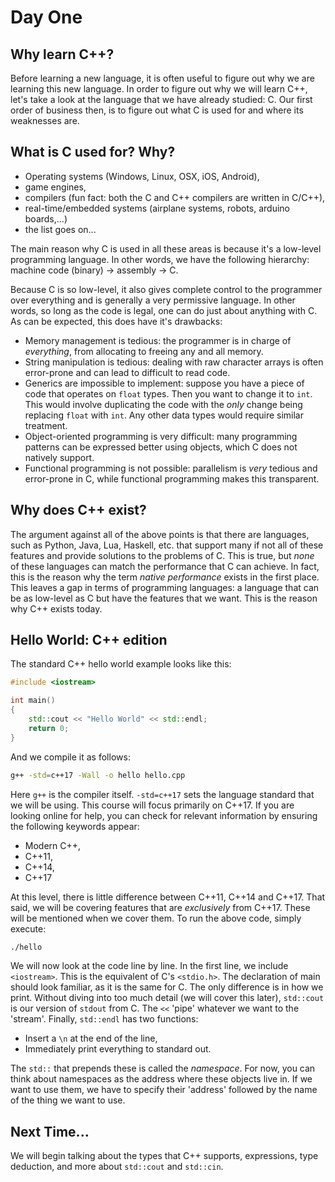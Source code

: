 # Day One

## Why learn C++?
Before learning a new language, it is often useful to figure out why we are
learning this new language. In order to figure out why we will learn C++, let's
take a look at the language that we have already studied: C. Our first order of
business then, is to figure out what C is used for and where its weaknesses are.

## What is C used for? Why?

* Operating systems (Windows, Linux, OSX, iOS, Android),
* game engines,
* compilers (fun fact: both the C and C++ compilers are written in C/C++),
* real-time/embedded systems (airplane systems, robots, arduino boards,...)
* the list goes on...

The main reason why C is used in all these areas is because it's a low-level
programming language. In other words, we have the following hierarchy: machine
code (binary) -> assembly -> C.

Because C is so low-level, it also gives complete control to the programmer over
everything and is generally a very permissive language. In other words, so long
as the code is legal, one can do just about anything with C. As can be expected,
this does have it's drawbacks:

* Memory management is tedious: the programmer is in charge of *everything*,
  from allocating to freeing any and all memory.
* String manipulation is tedious: dealing with raw character arrays is often
  error-prone and can lead to difficult to read code.
* Generics are impossible to implement: suppose you have a piece of code that
  operates on `float` types. Then you want to change it to `int`. This would
  involve duplicating the code with the *only* change being replacing `float`
  with `int`. Any other data types would require similar treatment.
* Object-oriented programming is very difficult: many programming patterns can
  be expressed better using objects, which C does not natively support.
* Functional programming is not possible: parallelism is *very* tedious and
  error-prone in C, while functional programming makes this transparent.

## Why does C++ exist?
The argument against all of the above points is that there are languages, such
as Python, Java, Lua, Haskell, etc. that support many if not all of these
features and provide solutions to the problems of C. This is true, but *none*
of these languages can match the performance that C can achieve. In fact, this
is the reason why the term *native performance* exists in the first place. This
leaves a gap in terms of programming languages: a language that can be as
low-level as C but have the features that we want. This is the reason why C++
exists today.

## Hello World: C++ edition
The standard C++ hello world example looks like this:

```c++
#include <iostream>

int main()
{
    std::cout << "Hello World" << std::endl;
    return 0;
}
```

And we compile it as follows:

```sh
g++ -std=c++17 -Wall -o hello hello.cpp
```

Here `g++` is the compiler itself. `-std=c++17` sets the language standard that
we will be using. This course will focus primarily on C++17. If you are looking
online for help, you can check for relevant information by ensuring the
following keywords appear:

* Modern C++,
* C++11,
* C++14,
* C++17

At this level, there is little difference between C++11, C++14 and C++17. That
said, we will be covering features that are *exclusively* from C++17. These will
be mentioned when we cover them. To run the above code, simply execute:

```sh
./hello
```

We will now look at the code line by line. In the first line, we include
`<iostream>`. This is the equivalent of C's `<stdio.h>`. The declaration of main
should look familiar, as it is the same for C. The only difference is in how we
print. Without diving into too much detail (we will cover this later),
`std::cout` is our version of `stdout` from C. The `<<` 'pipe' whatever we want
to the 'stream'. Finally, `std::endl` has two functions:

* Insert a `\n` at the end of the line,
* Immediately print everything to standard out.

The `std::` that prepends these is called the *namespace*. For now, you can
think about namespaces as the address where these objects live in. If we want to
use them, we have to specify their 'address' followed by the name of the thing
we want to use.

## Next Time...
We will begin talking about the types that C++ supports, expressions, type
deduction, and more about `std::cout` and `std::cin`.

